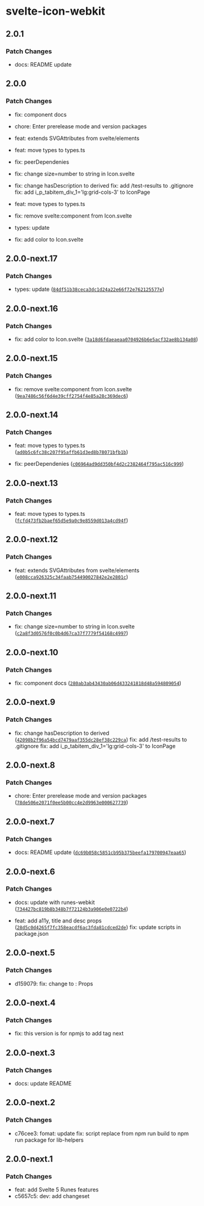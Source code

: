 # svelte-icon-webkit

## 2.0.1

### Patch Changes

- docs: README update

## 2.0.0

### Patch Changes

- fix: component docs

- chore: Enter prerelease mode and version packages

- feat: extends SVGAttributes from svelte/elements

- feat: move types to types.ts

- fix: peerDependenies

- fix: change size=number to string in Icon.svelte

- fix: change hasDescription to derived
  fix: add /test-results to .gitignore
  fix: add i_p_tabitem_div_1='lg:grid-cols-3' to IconPage

- feat: move types to types.ts

- fix: remove svelte:component from Icon.svelte

- types: update

- fix: add color to Icon.svelte

## 2.0.0-next.17

### Patch Changes

- types: update ([`84df51b38ceca3dc1d24a22e66f72e762125577e`](https://github.com/shinokada/svelte-awesome-icons/commit/84df51b38ceca3dc1d24a22e66f72e762125577e))

## 2.0.0-next.16

### Patch Changes

- fix: add color to Icon.svelte ([`3a18d6fdaeaeaa0704926b6e5acf32ae8b134a08`](https://github.com/shinokada/svelte-awesome-icons/commit/3a18d6fdaeaeaa0704926b6e5acf32ae8b134a08))

## 2.0.0-next.15

### Patch Changes

- fix: remove svelte:component from Icon.svelte ([`9ea7486c56f6d4e39cff2754f4e85a28c369dec6`](https://github.com/shinokada/svelte-awesome-icons/commit/9ea7486c56f6d4e39cff2754f4e85a28c369dec6))

## 2.0.0-next.14

### Patch Changes

- feat: move types to types.ts ([`ad0b5c6fc38c207f95affb61d3ed8b78071bfb1b`](https://github.com/shinokada/svelte-awesome-icons/commit/ad0b5c6fc38c207f95affb61d3ed8b78071bfb1b))

- fix: peerDependenies ([`c06964ad9dd350bf4d2c2382464f795ac516c999`](https://github.com/shinokada/svelte-awesome-icons/commit/c06964ad9dd350bf4d2c2382464f795ac516c999))

## 2.0.0-next.13

### Patch Changes

- feat: move types to types.ts ([`fcfd473fb2baef65d5e9a0c9e8559d013a4cd94f`](https://github.com/shinokada/svelte-awesome-icons/commit/fcfd473fb2baef65d5e9a0c9e8559d013a4cd94f))

## 2.0.0-next.12

### Patch Changes

- feat: extends SVGAttributes from svelte/elements ([`e008cca926325c34faab754490027842e2e2801c`](https://github.com/shinokada/svelte-awesome-icons/commit/e008cca926325c34faab754490027842e2e2801c))

## 2.0.0-next.11

### Patch Changes

- fix: change size=number to string in Icon.svelte ([`c2a8f3d0576f0c0b4d67ca37f7779f54168c4997`](https://github.com/shinokada/svelte-awesome-icons/commit/c2a8f3d0576f0c0b4d67ca37f7779f54168c4997))

## 2.0.0-next.10

### Patch Changes

- fix: component docs ([`280ab3ab43430ab06d433241818d48a594809054`](https://github.com/shinokada/svelte-awesome-icons/commit/280ab3ab43430ab06d433241818d48a594809054))

## 2.0.0-next.9

### Patch Changes

- fix: change hasDescription to derived ([`42098b2f96a54bcd7479aaf355dc28ef38c229ca`](https://github.com/shinokada/svelte-awesome-icons/commit/42098b2f96a54bcd7479aaf355dc28ef38c229ca))
  fix: add /test-results to .gitignore
  fix: add i_p_tabitem_div_1='lg:grid-cols-3' to IconPage

## 2.0.0-next.8

### Patch Changes

- chore: Enter prerelease mode and version packages ([`78de506e2071f0ee5b00cc4e2d9963e000627739`](https://github.com/shinokada/svelte-awesome-icons/commit/78de506e2071f0ee5b00cc4e2d9963e000627739))

## 2.0.0-next.7

### Patch Changes

- docs: README update ([`dc69b058c5851cb95b375beefa179700947eaa65`](https://github.com/shinokada/svelte-awesome-icons/commit/dc69b058c5851cb95b375beefa179700947eaa65))

## 2.0.0-next.6

### Patch Changes

- docs: update with runes-webkit ([`734427bc819b8b348b7f72124b3a906e0e0722b4`](https://github.com/shinokada/svelte-awesome-icons/commit/734427bc819b8b348b7f72124b3a906e0e0722b4))

- feat: add a11y, title and desc props ([`28d5c0d4265f7fc358eacdf6ac3fda81cdced2de`](https://github.com/shinokada/svelte-awesome-icons/commit/28d5c0d4265f7fc358eacdf6ac3fda81cdced2de))
  fix: update scripts in package.json

## 2.0.0-next.5

### Patch Changes

- d159079: fix: change <Props> to : Props

## 2.0.0-next.4

### Patch Changes

- fix: this version is for npmjs to add tag next

## 2.0.0-next.3

### Patch Changes

- docs: update README

## 2.0.0-next.2

### Patch Changes

- c76cee3: fomat: update
  fix: script replace from npm run build to npm run package for lib-helpers

## 2.0.0-next.1

### Patch Changes

- feat: add Svelte 5 Runes features
- c5657c5: dev: add changeset
